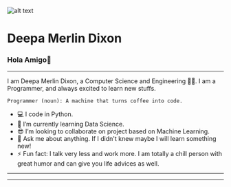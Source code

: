 


![alt text](https://github.com/deepamerlin/deepamerlin.github.io/blob/master/deepa.jpg)
# Deepa Merlin Dixon

### Hola Amigo👋
---
I am Deepa Merlin Dixon, a Computer Science and Engineering :student:. I am a Programmer, and always excited to learn new stuffs. 
```
Programmer (noun): A machine that turns coffee into code.
```
- :computer: I code in Python.
- 🌱 I’m currently learning Data Science.
- 😎 I’m looking to collaborate on project based on Machine Learning.
- 💬 Ask me about anything. If I didn't knew maybe I will learn something new!
- ⚡ Fun fact: I talk very less and work more. I am totally a chill person with great humor and can give you life advices as well.


----------------------------------------------



---------------------------------



